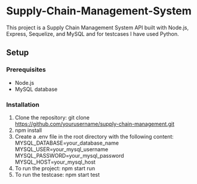 # Supply-Chain-Management-System


This project is a Supply Chain Management System API built with Node.js, Express, Sequelize, and MySQL and for testcases I have used Python.

## Setup

### Prerequisites

- Node.js
- MySQL database

### Installation

1. Clone the repository:
   git clone https://github.com/yourusername/supply-chain-management.git
2. npm install
3. Create a .env file in the root directory with the following content:
   MYSQL_DATABASE=your_database_name
   MYSQL_USER=your_mysql_username
   MYSQL_PASSWORD=your_mysql_password
   MYSQL_HOST=your_mysql_host
4. To run the project: npm start run
5. To run the testcase: npm start test
